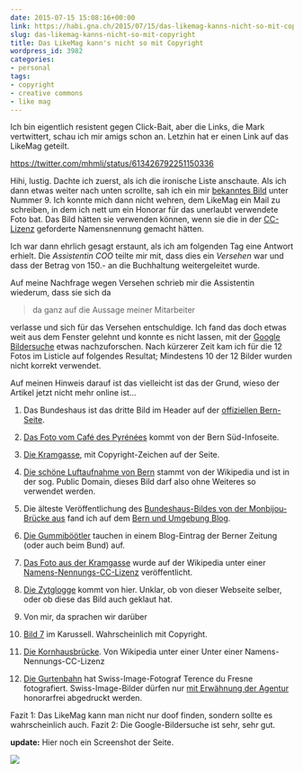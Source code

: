 ```yaml
---
date: 2015-07-15 15:08:16+00:00
link: https://habi.gna.ch/2015/07/15/das-likemag-kanns-nicht-so-mit-copyright/
slug: das-likemag-kanns-nicht-so-mit-copyright
title: Das LikeMag kann's nicht so mit Copyright
wordpress_id: 3982
categories:
- personal
tags:
- copyright
- creative commons
- like mag
---
```


Ich bin eigentlich resistent gegen Click-Bait, aber die Links, die Mark vertwittert, schau ich mir amigs schon an. Letzhin hat er einen Link auf das LikeMag geteilt.

https://twitter.com/mhmli/status/613426792251150336

Hihi, lustig. Dachte ich zuerst, als ich die ironische Liste anschaute. Als ich dann etwas weiter nach unten scrollte, sah ich ein mir [bekanntes Bild](https://www.flickr.com/photos/habi/3704347231/) unter Nummer 9. Ich konnte mich dann nicht wehren, dem LikeMag ein Mail zu schreiben, in dem ich nett um ein Honorar für das unerlaubt verwendete Foto bat. Das Bild hätten sie verwenden können, wenn sie die in der [CC-Lizenz](https://creativecommons.org/licenses/by-nc/2.0/) geforderte Namensnennung gemacht hätten.

Ich war dann ehrlich gesagt erstaunt, als ich am folgenden Tag eine Antwort erhielt. Die _Assistentin COO_ teilte mir mit, dass dies ein _Versehen_ war und dass der Betrag von 150.- an die Buchhaltung weitergeleitet wurde.

Auf meine Nachfrage wegen Versehen schrieb mir die Assistentin wiederum, dass sie sich da



<blockquote>da ganz auf die Aussage meiner Mitarbeiter</blockquote>



verlasse und sich für das Versehen entschuldige. Ich fand das doch etwas weit aus dem Fenster gelehnt und konnte es nicht lassen, mit der [Google Bildersuche](http://images.google.com) etwas nachzuforschen. Nach kürzerer Zeit kam ich für die 12 Fotos im Listicle auf folgendes Resultat; Mindestens 10 der 12 Bilder wurden nicht korrekt verwendet.

Auf meinen Hinweis darauf ist das vielleicht ist das der Grund, wieso der Artikel jetzt nicht mehr online ist...




    
  1. Das Bundeshaus ist das dritte Bild im Header auf der [offiziellen Bern-Seite](http://www.bern.com/de/).

    
  2. [Das Foto vom Café des Pyrénées](http://www.bern-sued.ch/87301.html) kommt von der Bern Süd-Infoseite.

    
  3. [Die Kramgasse](http://www.fotocommunity.de/pc/pc/display/32080209), mit Copyright-Zeichen auf der Seite.

    
  4. [Die schöne Luftaufnahme von Bern](https://en.wikipedia.org/wiki/Bern#/media/File:Bern_luftaufnahme.png) stammt von der Wikipedia und ist in der sog. Public Domain, dieses Bild darf also ohne Weiteres so verwendet werden.

    
  5. Die älteste Veröffentlichung des [Bundeshaus-Bildes von der Monbijou-Brücke aus](https://bernundumgebung.wordpress.com/2011/08/22/aareschwumm-beim-marzili/) fand ich auf dem [Bern und Umgebung Blog](https://bernundumgebung.wordpress.com).

    
  6. [Die Gummiböötler](http://blog.bernerzeitung.ch/bzforum/index.php/55967/riesengrosses-merci-an-die-jungs-von-der-brucke/) tauchen in einem Blog-Eintrag der Berner Zeitung (oder auch beim Bund) auf.

    
  7. [Das Foto aus der Kramgasse](https://commons.wikimedia.org/wiki/Category:Kramgasse#/media/File:4572_-_Bern_-_Brunnen_und_Zytglogge_am_Kramgasse.JPG) wurde auf der Wikipedia unter einer [Namens-Nennungs-CC-Lizenz](https://creativecommons.org/licenses/by-sa/2.5/) veröffentlicht.

    
  8. [Die Zytglogge](http://www.globaltravelmate.com/europe/switzerland/bern) kommt von hier. Unklar, ob von dieser Webseite selber, oder ob diese das Bild auch geklaut hat.

    
  9. Von mir, da sprachen wir darüber

    
  10. [Bild 7](http://www.myswitzerland.com/en-ch/destination-bern.htm) im Karussell. Wahrscheinlich mit Copyright.

    
  11. [Die Kornhausbrücke](https://commons.wikimedia.org/wiki/File:Bern_-_Kornhausbrücke.jpg). Von Wikipedia unter einer Unter einer Namens-Nennungs-CC-Lizenz

    
  12. [Die Gurtenbahn](http://swissimages.dc2.orphea.com/en/asset/fullTextSearch/search/gurten/page/1) hat Swiss-Image-Fotograf Terence du Fresne fotografiert. Swiss-Image-Bilder dürfen nur [mit Erwähnung der Agentur](http://swiss-image.ch/index.php?id=3) honorarfrei abgedruckt werden.



Fazit 1: Das LikeMag kann man nicht nur doof finden, sondern sollte es wahrscheinlich auch.
Fazit 2: Die Google-Bildersuche ist sehr, sehr gut.

**update:** Hier noch ein Screenshot der Seite.

[![](https://habi.gna.ch/wp-content/uploads/2015/07/12-Gründe-warum-du-diesen-Sommer-auf-keinen-Fall-Bern-besuchen-solltest.-LikeMag-20150624-157x1024.jpg)](https://habi.gna.ch/wp-content/uploads/2015/07/12-Gründe-warum-du-diesen-Sommer-auf-keinen-Fall-Bern-besuchen-solltest.-LikeMag-20150624.jpg)
